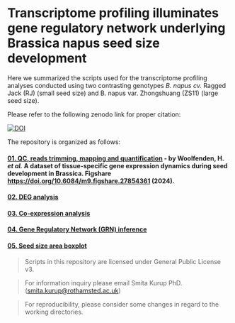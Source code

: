 # Transcriptome profiling illuminates gene regulatory network underlying Brassica napus seed size development

Here we summarized the scripts used for the transcriptome profiling analyses conducted using two contrasting genotypes *B. napus cv.* Ragged Jack (RJ)  (small seed size) and B. napus var. Zhongshuang (ZS11)  (large seed size).

Please refer to the following zenodo link for proper citation:

[![DOI](https://github.com/Yedomon/bravo_project/blob/main/zenodo.4717617.svg)](https://zenodo.org/badge/latestdoi/xxxxx) 

The repository is organized as follows:

#### [01. QC, reads trimming, mapping and quantification](https://github.com/Yedomon/Yedomon-Genome_Assembly_Fusarium_oxysporum_f.sp._sesami/tree/main/01.Genome_size_estimation) - by Woolfenden, H. *et al.* A dataset of tissue-specific gene expression dynamics during seed development in Brassica. Figshare https://doi.org/10.6084/m9.figshare.27854361 (2024).

#### [02. DEG analysis]()

#### [03. Co-expression analysis]()


#### [04. Gene Regulatory Network (GRN) inference]()


#### [05. Seed size area boxplot]()


>  Scripts in this repository are licensed under General Public License v3.

>  For information inquiry please email Smita Kurup PhD. (smita.kurup@rothamsted.ac.uk)

> For reproducibility, please consider some changes in regard to the working directories.

